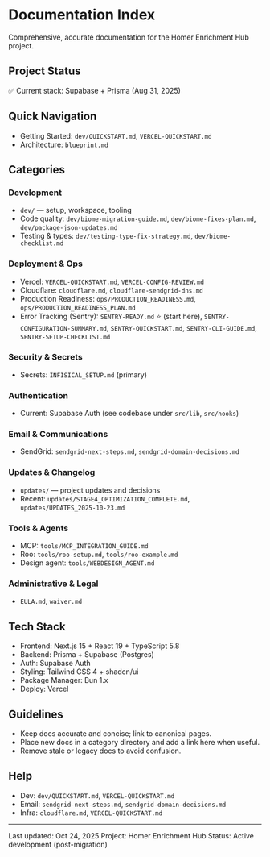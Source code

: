 # Documentation Index

Comprehensive, accurate documentation for the Homer Enrichment Hub project.

## Project Status

✅ Current stack: Supabase + Prisma (Aug 31, 2025)

## Quick Navigation

- Getting Started: `dev/QUICKSTART.md`, `VERCEL-QUICKSTART.md`
- Architecture: `blueprint.md`

## Categories

### Development
- `dev/` — setup, workspace, tooling
- Code quality: `dev/biome-migration-guide.md`, `dev/biome-fixes-plan.md`, `dev/package-json-updates.md`
- Testing & types: `dev/testing-type-fix-strategy.md`, `dev/biome-checklist.md`

### Deployment & Ops
- Vercel: `VERCEL-QUICKSTART.md`, `VERCEL-CONFIG-REVIEW.md`
- Cloudflare: `cloudflare.md`, `cloudflare-sendgrid-dns.md`
- Production Readiness: `ops/PRODUCTION_READINESS.md`, `ops/PRODUCTION_READINESS_PLAN.md`
- Error Tracking (Sentry): `SENTRY-READY.md` ⭐ (start here), `SENTRY-CONFIGURATION-SUMMARY.md`, `SENTRY-QUICKSTART.md`, `SENTRY-CLI-GUIDE.md`, `SENTRY-SETUP-CHECKLIST.md`

### Security & Secrets
- Secrets: `INFISICAL_SETUP.md` (primary)

### Authentication
- Current: Supabase Auth (see codebase under `src/lib`, `src/hooks`)

### Email & Communications
- SendGrid: `sendgrid-next-steps.md`, `sendgrid-domain-decisions.md`

### Updates & Changelog
- `updates/` — project updates and decisions
- Recent: `updates/STAGE4_OPTIMIZATION_COMPLETE.md`, `updates/UPDATES_2025-10-23.md`



### Tools & Agents
- MCP: `tools/MCP_INTEGRATION_GUIDE.md`
- Roo: `tools/roo-setup.md`, `tools/roo-example.md`
- Design agent: `tools/WEBDESIGN_AGENT.md`

### Administrative & Legal
- `EULA.md`, `waiver.md`



## Tech Stack

- Frontend: Next.js 15 + React 19 + TypeScript 5.8
- Backend: Prisma + Supabase (Postgres)
- Auth: Supabase Auth
- Styling: Tailwind CSS 4 + shadcn/ui
- Package Manager: Bun 1.x
- Deploy: Vercel

## Guidelines

- Keep docs accurate and concise; link to canonical pages.
- Place new docs in a category directory and add a link here when useful.
- Remove stale or legacy docs to avoid confusion.

## Help

- Dev: `dev/QUICKSTART.md`, `VERCEL-QUICKSTART.md`
- Email: `sendgrid-next-steps.md`, `sendgrid-domain-decisions.md`
- Infra: `cloudflare.md`, `VERCEL-QUICKSTART.md`

---

Last updated: Oct 24, 2025
Project: Homer Enrichment Hub
Status: Active development (post-migration)
